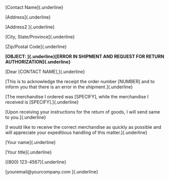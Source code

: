 [Contact Name]{.underline}

[Address]{.underline}

[Address2 ]{.underline}

[City, State/Province]{.underline}

[Zip/Postal Code]{.underline}

**[OBJECT: ]{.underline}[ERROR IN SHIPMENT AND REQUEST FOR RETURN
AUTHORIZATION]{.underline}**

[Dear \[CONTACT NAME\],]{.underline}

[This is to acknowledge the receipt the order number \[NUMBER\] and to
inform you that there is an error in the shipment.]{.underline}

[The merchandise I ordered was \[SPECIFY\], while the merchandise I
received is \[SPECIFY\].]{.underline}

[Upon receiving your instructions for the return of goods, I will send
same to you.]{.underline}

[I would like to receive the correct merchandise as quickly as possible
and will appreciate your expeditious handling of this
matter.]{.underline}

[Your name]{.underline}

[Your title]{.underline}

[(800) 123-4567]{.underline}

[youremail\@yourcompany.com ]{.underline}
